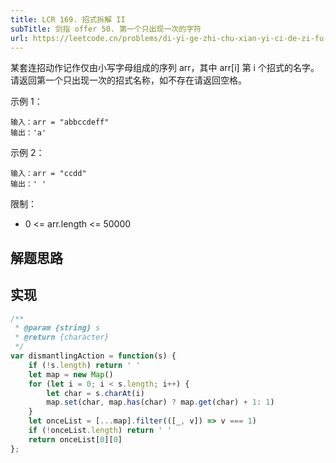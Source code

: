 ```yaml
---
title: LCR 169. 招式拆解 II
subTitle: 剑指 offer 50. 第一个只出现一次的字符
url: https://leetcode.cn/problems/di-yi-ge-zhi-chu-xian-yi-ci-de-zi-fu-lcof
---
```


某套连招动作记作仅由小写字母组成的序列 arr，其中 arr\[i\] 第 i 个招式的名字。请返回第一个只出现一次的招式名称，如不存在请返回空格。

示例 1：

```text
输入：arr = "abbccdeff"
输出：'a'
```

示例 2：

```text
输入：arr = "ccdd"
输出：' '
```

限制：

- 0 <= arr.length <= 50000

## 解题思路

## 实现

```js
/**
 * @param {string} s
 * @return {character}
 */
var dismantlingAction = function(s) {
    if (!s.length) return ' '
    let map = new Map()
    for (let i = 0; i < s.length; i++) {
        let char = s.charAt(i)
        map.set(char, map.has(char) ? map.get(char) + 1: 1)
    }
    let onceList = [...map].filter(([_, v]) => v === 1)
    if (!onceList.length) return ' '
    return onceList[0][0]
};
```

